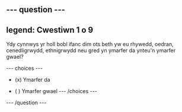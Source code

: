 --- question ---
---
legend: Cwestiwn 1 o 9
---

Ydy cynnwys yr holl bobl ifanc dim ots beth yw eu rhywedd, oedran, cenedligrwydd, ethnigrwydd neu gred yn ymarfer da ynteu'n ymarfer gwael?

--- choices ---
- (x) Ymarfer da

- ( ) Ymarfer gwael --- /choices ---

--- /question ---

